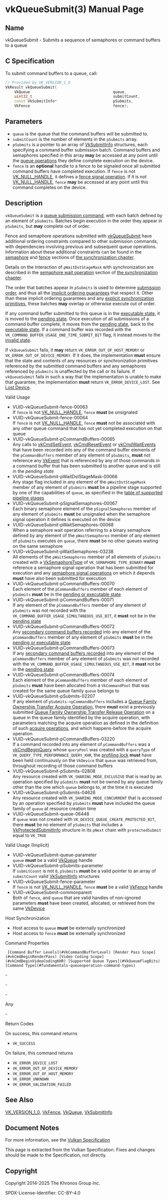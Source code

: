 # vkQueueSubmit(3) Manual Page

## Name

vkQueueSubmit - Submits a sequence of semaphores or command buffers to a queue



## [](#_c_specification)C Specification

To submit command buffers to a queue, call:

```c++
// Provided by VK_VERSION_1_0
VkResult vkQueueSubmit(
    VkQueue                                     queue,
    uint32_t                                    submitCount,
    const VkSubmitInfo*                         pSubmits,
    VkFence                                     fence);
```

## [](#_parameters)Parameters

- `queue` is the queue that the command buffers will be submitted to.
- `submitCount` is the number of elements in the `pSubmits` array.
- `pSubmits` is a pointer to an array of [VkSubmitInfo](https://registry.khronos.org/vulkan/specs/latest/man/html/VkSubmitInfo.html) structures, each specifying a command buffer submission batch. Command buffers and semaphores specified in this array **may** be accessed at any point until the [queue operations](https://registry.khronos.org/vulkan/specs/latest/html/vkspec.html#devsandqueues-submission) they define complete execution on the device.
- `fence` is an **optional** handle to a fence to be signaled once all submitted command buffers have completed execution. If `fence` is not [VK\_NULL\_HANDLE](https://registry.khronos.org/vulkan/specs/latest/man/html/VK_NULL_HANDLE.html), it defines a [fence signal operation](https://registry.khronos.org/vulkan/specs/latest/html/vkspec.html#synchronization-fences-signaling). If it is not [VK\_NULL\_HANDLE](https://registry.khronos.org/vulkan/specs/latest/man/html/VK_NULL_HANDLE.html), `fence` **may** be accessed at any point until this command completes on the device.

## [](#_description)Description

`vkQueueSubmit` is a [queue submission command](https://registry.khronos.org/vulkan/specs/latest/html/vkspec.html#devsandqueues-submission), with each batch defined by an element of `pSubmits`. Batches begin execution in the order they appear in `pSubmits`, but **may** complete out of order.

Fence and semaphore operations submitted with [vkQueueSubmit](https://registry.khronos.org/vulkan/specs/latest/man/html/vkQueueSubmit.html) have additional ordering constraints compared to other submission commands, with dependencies involving previous and subsequent queue operations. Information about these additional constraints can be found in the [semaphore](https://registry.khronos.org/vulkan/specs/latest/html/vkspec.html#synchronization-semaphores) and [fence](https://registry.khronos.org/vulkan/specs/latest/html/vkspec.html#synchronization-fences) sections of [the synchronization chapter](https://registry.khronos.org/vulkan/specs/latest/html/vkspec.html#synchronization).

Details on the interaction of `pWaitDstStageMask` with synchronization are described in the [semaphore wait operation](https://registry.khronos.org/vulkan/specs/latest/html/vkspec.html#synchronization-semaphores-waiting) section of [the synchronization chapter](https://registry.khronos.org/vulkan/specs/latest/html/vkspec.html#synchronization).

The order that batches appear in `pSubmits` is used to determine [submission order](https://registry.khronos.org/vulkan/specs/latest/html/vkspec.html#synchronization-submission-order), and thus all the [implicit ordering guarantees](https://registry.khronos.org/vulkan/specs/latest/html/vkspec.html#synchronization-implicit) that respect it. Other than these implicit ordering guarantees and any [explicit synchronization primitives](https://registry.khronos.org/vulkan/specs/latest/html/vkspec.html#synchronization), these batches **may** overlap or otherwise execute out of order.

If any command buffer submitted to this queue is in the [executable state](https://registry.khronos.org/vulkan/specs/latest/html/vkspec.html#commandbuffers-lifecycle), it is moved to the [pending state](https://registry.khronos.org/vulkan/specs/latest/html/vkspec.html#commandbuffers-lifecycle). Once execution of all submissions of a command buffer complete, it moves from the [pending state](https://registry.khronos.org/vulkan/specs/latest/html/vkspec.html#commandbuffers-lifecycle), back to the [executable state](https://registry.khronos.org/vulkan/specs/latest/html/vkspec.html#commandbuffers-lifecycle). If a command buffer was recorded with the `VK_COMMAND_BUFFER_USAGE_ONE_TIME_SUBMIT_BIT` flag, it instead moves to the [invalid state](https://registry.khronos.org/vulkan/specs/latest/html/vkspec.html#commandbuffers-lifecycle).

If `vkQueueSubmit` fails, it **may** return `VK_ERROR_OUT_OF_HOST_MEMORY` or `VK_ERROR_OUT_OF_DEVICE_MEMORY`. If it does, the implementation **must** ensure that the state and contents of any resources or synchronization primitives referenced by the submitted command buffers and any semaphores referenced by `pSubmits` is unaffected by the call or its failure. If `vkQueueSubmit` fails in such a way that the implementation is unable to make that guarantee, the implementation **must** return `VK_ERROR_DEVICE_LOST`. See [Lost Device](https://registry.khronos.org/vulkan/specs/latest/html/vkspec.html#devsandqueues-lost-device).

Valid Usage

- [](#VUID-vkQueueSubmit-fence-00063)VUID-vkQueueSubmit-fence-00063  
  If `fence` is not [VK\_NULL\_HANDLE](https://registry.khronos.org/vulkan/specs/latest/man/html/VK_NULL_HANDLE.html), `fence` **must** be unsignaled
- [](#VUID-vkQueueSubmit-fence-00064)VUID-vkQueueSubmit-fence-00064  
  If `fence` is not [VK\_NULL\_HANDLE](https://registry.khronos.org/vulkan/specs/latest/man/html/VK_NULL_HANDLE.html), `fence` **must** not be associated with any other queue command that has not yet completed execution on that queue
- [](#VUID-vkQueueSubmit-pCommandBuffers-00065)VUID-vkQueueSubmit-pCommandBuffers-00065  
  Any calls to [vkCmdSetEvent](https://registry.khronos.org/vulkan/specs/latest/man/html/vkCmdSetEvent.html), [vkCmdResetEvent](https://registry.khronos.org/vulkan/specs/latest/man/html/vkCmdResetEvent.html) or [vkCmdWaitEvents](https://registry.khronos.org/vulkan/specs/latest/man/html/vkCmdWaitEvents.html) that have been recorded into any of the command buffer elements of the `pCommandBuffers` member of any element of `pSubmits`, **must** not reference any [VkEvent](https://registry.khronos.org/vulkan/specs/latest/man/html/VkEvent.html) that is referenced by any of those commands in a command buffer that has been submitted to another queue and is still in the *pending state*
- [](#VUID-vkQueueSubmit-pWaitDstStageMask-00066)VUID-vkQueueSubmit-pWaitDstStageMask-00066  
  Any stage flag included in any element of the `pWaitDstStageMask` member of any element of `pSubmits` **must** be a pipeline stage supported by one of the capabilities of `queue`, as specified in the [table of supported pipeline stages](https://registry.khronos.org/vulkan/specs/latest/html/vkspec.html#synchronization-pipeline-stages-supported)
- [](#VUID-vkQueueSubmit-pSignalSemaphores-00067)VUID-vkQueueSubmit-pSignalSemaphores-00067  
  Each binary semaphore element of the `pSignalSemaphores` member of any element of `pSubmits` **must** be unsignaled when the semaphore signal operation it defines is executed on the device
- [](#VUID-vkQueueSubmit-pWaitSemaphores-00068)VUID-vkQueueSubmit-pWaitSemaphores-00068  
  When a semaphore wait operation referring to a binary semaphore defined by any element of the `pWaitSemaphores` member of any element of `pSubmits` executes on `queue`, there **must** be no other queues waiting on the same semaphore
- [](#VUID-vkQueueSubmit-pWaitSemaphores-03238)VUID-vkQueueSubmit-pWaitSemaphores-03238  
  All elements of the `pWaitSemaphores` member of all elements of `pSubmits` created with a [VkSemaphoreType](https://registry.khronos.org/vulkan/specs/latest/man/html/VkSemaphoreType.html) of `VK_SEMAPHORE_TYPE_BINARY` **must** reference a semaphore signal operation that has been submitted for execution and any [semaphore signal operations](https://registry.khronos.org/vulkan/specs/latest/html/vkspec.html#synchronization-semaphores-signaling) on which it depends **must** have also been submitted for execution
- [](#VUID-vkQueueSubmit-pCommandBuffers-00070)VUID-vkQueueSubmit-pCommandBuffers-00070  
  Each element of the `pCommandBuffers` member of each element of `pSubmits` **must** be in the [pending or executable state](https://registry.khronos.org/vulkan/specs/latest/html/vkspec.html#commandbuffers-lifecycle)
- [](#VUID-vkQueueSubmit-pCommandBuffers-00071)VUID-vkQueueSubmit-pCommandBuffers-00071  
  If any element of the `pCommandBuffers` member of any element of `pSubmits` was not recorded with the `VK_COMMAND_BUFFER_USAGE_SIMULTANEOUS_USE_BIT`, it **must** not be in the [pending state](https://registry.khronos.org/vulkan/specs/latest/html/vkspec.html#commandbuffers-lifecycle)
- [](#VUID-vkQueueSubmit-pCommandBuffers-00072)VUID-vkQueueSubmit-pCommandBuffers-00072  
  Any [secondary command buffers recorded](https://registry.khronos.org/vulkan/specs/latest/html/vkspec.html#commandbuffers-secondary) into any element of the `pCommandBuffers` member of any element of `pSubmits` **must** be in the [pending or executable state](https://registry.khronos.org/vulkan/specs/latest/html/vkspec.html#commandbuffers-lifecycle)
- [](#VUID-vkQueueSubmit-pCommandBuffers-00073)VUID-vkQueueSubmit-pCommandBuffers-00073  
  If any [secondary command buffers recorded](https://registry.khronos.org/vulkan/specs/latest/html/vkspec.html#commandbuffers-secondary) into any element of the `pCommandBuffers` member of any element of `pSubmits` was not recorded with the `VK_COMMAND_BUFFER_USAGE_SIMULTANEOUS_USE_BIT`, it **must** not be in the [pending state](https://registry.khronos.org/vulkan/specs/latest/html/vkspec.html#commandbuffers-lifecycle)
- [](#VUID-vkQueueSubmit-pCommandBuffers-00074)VUID-vkQueueSubmit-pCommandBuffers-00074  
  Each element of the `pCommandBuffers` member of each element of `pSubmits` **must** have been allocated from a `VkCommandPool` that was created for the same queue family `queue` belongs to
- [](#VUID-vkQueueSubmit-pSubmits-02207)VUID-vkQueueSubmit-pSubmits-02207  
  If any element of `pSubmits->pCommandBuffers` includes a [Queue Family Ownership Transfer Acquire Operation](https://registry.khronos.org/vulkan/specs/latest/html/vkspec.html#synchronization-queue-transfers-acquire), there **must** exist a previously submitted [Queue Family Ownership Transfer Release Operation](https://registry.khronos.org/vulkan/specs/latest/html/vkspec.html#synchronization-queue-transfers-release) on a queue in the queue family identified by the acquire operation, with parameters matching the acquire operation as defined in the definition of such [acquire operations](https://registry.khronos.org/vulkan/specs/latest/html/vkspec.html#synchronization-queue-transfers-acquire), and which happens-before the acquire operation
- [](#VUID-vkQueueSubmit-pCommandBuffers-03220)VUID-vkQueueSubmit-pCommandBuffers-03220  
  If a command recorded into any element of `pCommandBuffers` was a [vkCmdBeginQuery](https://registry.khronos.org/vulkan/specs/latest/man/html/vkCmdBeginQuery.html) whose `queryPool` was created with a `queryType` of `VK_QUERY_TYPE_PERFORMANCE_QUERY_KHR`, the [profiling lock](https://registry.khronos.org/vulkan/specs/latest/html/vkspec.html#profiling-lock) **must** have been held continuously on the `VkDevice` that `queue` was retrieved from, throughout recording of those command buffers
- [](#VUID-vkQueueSubmit-pSubmits-02808)VUID-vkQueueSubmit-pSubmits-02808  
  Any resource created with `VK_SHARING_MODE_EXCLUSIVE` that is read by an operation specified by `pSubmits` **must** not be owned by any queue family other than the one which `queue` belongs to, at the time it is executed
- [](#VUID-vkQueueSubmit-pSubmits-04626)VUID-vkQueueSubmit-pSubmits-04626  
  Any resource created with `VK_SHARING_MODE_CONCURRENT` that is accessed by an operation specified by `pSubmits` **must** have included the queue family of `queue` at resource creation time
- [](#VUID-vkQueueSubmit-queue-06448)VUID-vkQueueSubmit-queue-06448  
  If `queue` was not created with `VK_DEVICE_QUEUE_CREATE_PROTECTED_BIT`, there **must** be no element of `pSubmits` that includes a [VkProtectedSubmitInfo](https://registry.khronos.org/vulkan/specs/latest/man/html/VkProtectedSubmitInfo.html) structure in its `pNext` chain with `protectedSubmit` equal to `VK_TRUE`

Valid Usage (Implicit)

- [](#VUID-vkQueueSubmit-queue-parameter)VUID-vkQueueSubmit-queue-parameter  
  `queue` **must** be a valid [VkQueue](https://registry.khronos.org/vulkan/specs/latest/man/html/VkQueue.html) handle
- [](#VUID-vkQueueSubmit-pSubmits-parameter)VUID-vkQueueSubmit-pSubmits-parameter  
  If `submitCount` is not `0`, `pSubmits` **must** be a valid pointer to an array of `submitCount` valid [VkSubmitInfo](https://registry.khronos.org/vulkan/specs/latest/man/html/VkSubmitInfo.html) structures
- [](#VUID-vkQueueSubmit-fence-parameter)VUID-vkQueueSubmit-fence-parameter  
  If `fence` is not [VK\_NULL\_HANDLE](https://registry.khronos.org/vulkan/specs/latest/man/html/VK_NULL_HANDLE.html), `fence` **must** be a valid [VkFence](https://registry.khronos.org/vulkan/specs/latest/man/html/VkFence.html) handle
- [](#VUID-vkQueueSubmit-commonparent)VUID-vkQueueSubmit-commonparent  
  Both of `fence`, and `queue` that are valid handles of non-ignored parameters **must** have been created, allocated, or retrieved from the same [VkDevice](https://registry.khronos.org/vulkan/specs/latest/man/html/VkDevice.html)

Host Synchronization

- Host access to `queue` **must** be externally synchronized
- Host access to `fence` **must** be externally synchronized

Command Properties

     [Command Buffer Levels](#VkCommandBufferLevel) [Render Pass Scope](#vkCmdBeginRenderPass) [Video Coding Scope](#vkCmdBeginVideoCodingKHR) [Supported Queue Types](#VkQueueFlagBits) [Command Type](#fundamentals-queueoperation-command-types)

\-

\-

\-

Any

\-

Return Codes

On success, this command returns

- `VK_SUCCESS`

On failure, this command returns

- `VK_ERROR_DEVICE_LOST`
- `VK_ERROR_OUT_OF_DEVICE_MEMORY`
- `VK_ERROR_OUT_OF_HOST_MEMORY`
- `VK_ERROR_UNKNOWN`
- `VK_ERROR_VALIDATION_FAILED`

## [](#_see_also)See Also

[VK\_VERSION\_1\_0](https://registry.khronos.org/vulkan/specs/latest/man/html/VK_VERSION_1_0.html), [VkFence](https://registry.khronos.org/vulkan/specs/latest/man/html/VkFence.html), [VkQueue](https://registry.khronos.org/vulkan/specs/latest/man/html/VkQueue.html), [VkSubmitInfo](https://registry.khronos.org/vulkan/specs/latest/man/html/VkSubmitInfo.html)

## [](#_document_notes)Document Notes

For more information, see the [Vulkan Specification](https://registry.khronos.org/vulkan/specs/latest/html/vkspec.html#vkQueueSubmit)

This page is extracted from the Vulkan Specification. Fixes and changes should be made to the Specification, not directly.

## [](#_copyright)Copyright

Copyright 2014-2025 The Khronos Group Inc.

SPDX-License-Identifier: CC-BY-4.0